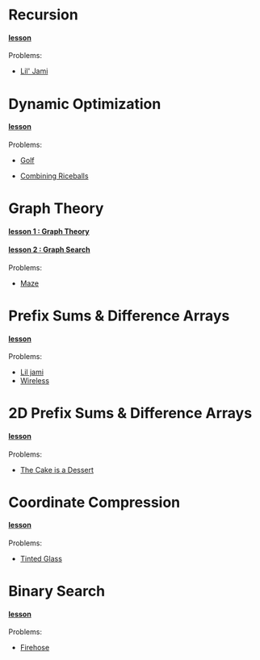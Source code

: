 # Recursion
#### __[lesson](Lessons/Recursion.md)__
Problems:
+ [Lil' Jami](http://wcipeg.com/problem/liljami)

# Dynamic Optimization
#### __[lesson](Lessons/DynamicOptimization.md)__
Problems:
+ [Golf](http://wcipeg.com/problem/ccc00s4)

+ [Combining Riceballs](http://wcipeg.com/problem/ccc16s4)

# Graph Theory
#### __[lesson 1 : Graph Theory](Lessons/GraphTheory.md)__
#### __[lesson 2 : Graph Search](Lessons/GraphSearch.md)__
Problems:
+ [Maze](http://wcipeg.com/problem/ccc08s3)

# Prefix Sums & Difference Arrays
#### __[lesson](Lessons/PrefixSums&DiffrenceArrays.md)__
Problems:
+ [Lil jami](http://wcipeg.com/problem/liljami)
+ [Wireless](http://wcipeg.com/problem/ccc09s5)

# 2D Prefix Sums & Difference Arrays
#### __[lesson](Lessons/2dPrefixSums&DiffrenceArrays.md)__
Problems:
+ [The Cake is a Dessert](http://wcipeg.com/problem/cake)

# Coordinate Compression
#### __[lesson](Lessons/CoordinateCompression)__
Problems:
+ [Tinted Glass](http://wcipeg.com/problem/ccc14s4)
# Binary Search
#### __[lesson](Lessons/BinarySearch.md)__
Problems:
+ [Firehose](http://wcipeg.com/problem/ccc10s3)